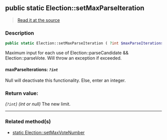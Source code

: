 ## public static Election::setMaxParseIteration

> [Read it at the source](https://github.com/julien-boudry/Condorcet/blob/master/src/Election.php#L60)

### Description    

```php
public static Election::setMaxParseIteration ( ?int $maxParseIterations ): ?int
```

Maximum input for each use of Election::parseCandidate && Election::parseVote. Will throw an exception if exceeded.
    

#### **maxParseIterations:** *`?int`*   
Null will deactivate this functionality. Else, enter an integer.    


### Return value:   

*(`?int`)* *(int or null)* The new limit.


---------------------------------------

### Related method(s)      

* [static Election::setMaxVoteNumber](/Docs/ApiReferences/Election%20Class/public%20static%20Election--setMaxVoteNumber.md)    
